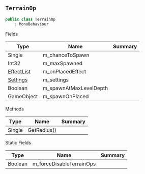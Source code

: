 ## `TerrainOp`

```csharp
public class TerrainOp
    : MonoBehaviour

```

Fields

| Type | Name | Summary | 
| --- | --- | --- | 
| Single | m_chanceToSpawn |  | 
| Int32 | m_maxSpawned |  | 
| [EffectList](./EffectList.md) | m_onPlacedEffect |  | 
| [Settings](./Settings.md) | m_settings |  | 
| Boolean | m_spawnAtMaxLevelDepth |  | 
| GameObject | m_spawnOnPlaced |  | 


Methods

| Type | Name | Summary | 
| --- | --- | --- | 
| Single | GetRadius() |  | 


Static Fields

| Type | Name | Summary | 
| --- | --- | --- | 
| Boolean | m_forceDisableTerrainOps |  | 


